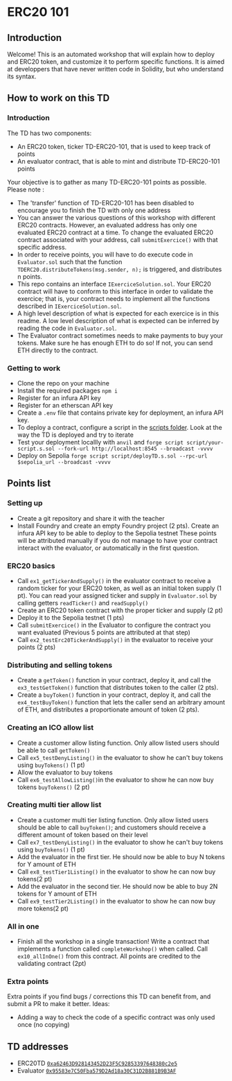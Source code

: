 # ERC20 101

## Introduction

Welcome! This is an automated workshop that will explain how to deploy and ERC20 token, and customize it to perform specific functions.
It is aimed at developpers that have never written code in Solidity, but who understand its syntax.

## How to work on this TD

### Introduction

The TD has two components:

- An ERC20 token, ticker TD-ERC20-101, that is used to keep track of points
- An evaluator contract, that is able to mint and distribute TD-ERC20-101 points

Your objective is to gather as many TD-ERC20-101 points as possible. Please note :

- The 'transfer' function of TD-ERC20-101 has been disabled to encourage you to finish the TD with only one address
- You can answer the various questions of this workshop with different ERC20 contracts. However, an evaluated address has only one evaluated ERC20 contract at a time. To change the evaluated ERC20 contract associated with your address, call `submitExercice()` with that specific address.
- In order to receive points, you will have to do execute code in `Evaluator.sol` such that the function `TDERC20.distributeTokens(msg.sender, n);` is triggered, and distributes n points.
- This repo contains an interface `IExerciceSolution.sol`. Your ERC20 contract will have to conform to this interface in order to validate the exercice; that is, your contract needs to implement all the functions described in `IExerciceSolution.sol`.
- A high level description of what is expected for each exercice is in this readme. A low level description of what is expected can be inferred by reading the code in `Evaluator.sol`.
- The Evaluator contract sometimes needs to make payments to buy your tokens. Make sure he has enough ETH to do so! If not, you can send ETH directly to the contract.

### Getting to work

- Clone the repo on your machine
- Install the required packages `npm i`
- Register for an infura API key
- Register for an etherscan API key
- Create a `.env` file that contains private key for deployment, an infura API key.
- To deploy a contract, configure a script in the [scripts folder](script). Look at the way the TD is deployed and try to iterate
- Test your deployment locallly with `anvil` and `forge script script/your-script.s.sol --fork-url http://localhost:8545 --broadcast -vvvv`
- Deploy on Sepolia `forge script script/deployTD.s.sol --rpc-url $sepolia_url --broadcast -vvvv `

## Points list

### Setting up

- Create a git repository and share it with the teacher
- Install Foundry and create an empty Foundry project (2 pts). Create an infura API key to be able to deploy to the Sepolia testnet
  These points will be attributed manually if you do not manage to have your contract interact with the evaluator, or automatically in the first question.

### ERC20 basics

- Call `ex1_getTickerAndSupply()` in the evaluator contract to receive a random ticker for your ERC20 token, as well as an initial token supply (1 pt). You can read your assigned ticker and supply in `Evaluator.sol` by calling getters `readTicker()` and `readSupply()`
- Create an ERC20 token contract with the proper ticker and supply (2 pt)
- Deploy it to the Sepolia testnet (1 pts)
- Call `submitExercice()` in the Evaluator to configure the contract you want evaluated (Previous 5 points are attributed at that step)
- Call `ex2_testErc20TickerAndSupply()` in the evaluator to receive your points (2 pts)

### Distributing and selling tokens

- Create a `getToken()` function in your contract, deploy it, and call the `ex3_testGetToken()` function that distributes token to the caller (2 pts).
- Create a `buyToken()` function in your contract, deploy it, and call the `ex4_testBuyToken()` function that lets the caller send an arbitrary amount of ETH, and distributes a proportionate amount of token (2 pts).

### Creating an ICO allow list

- Create a customer allow listing function. Only allow listed users should be able to call `getToken()`
- Call `ex5_testDenyListing()` in the evaluator to show he can't buy tokens using `buyTokens()` (1 pt)
- Allow the evaluator to buy tokens
- Call `ex6_testAllowListing()`in the evaluator to show he can now buy tokens `buyTokens()` (2 pt)

### Creating multi tier allow list

- Create a customer multi tier listing function. Only allow listed users should be able to call `buyToken()`; and customers should receive a different amount of token based on their level
- Call `ex7_testDenyListing()` in the evaluator to show he can't buy tokens using `buyTokens()` (1 pt)
- Add the evaluator in the first tier. He should now be able to buy N tokens for Y amount of ETH
- Call `ex8_testTier1Listing()` in the evaluator to show he can now buy tokens(2 pt)
- Add the evaluator in the second tier. He should now be able to buy 2N tokens for Y amount of ETH
- Call `ex9_testTier2Listing()` in the evaluator to show he can now buy more tokens(2 pt)

### All in one

- Finish all the workshop in a single transaction! Write a contract that implements a function called `completeWorkshop()` when called. Call `ex10_allInOne()` from this contract. All points are credited to the validating contract (2pt)

### Extra points

Extra points if you find bugs / corrections this TD can benefit from, and submit a PR to make it better. Ideas:

- Adding a way to check the code of a specific contract was only used once (no copying)

## TD addresses

- ERC20TD [`0xa62463D928143452D23F5C92853397648380c2e5`](https://sepolia.etherscan.io/address/0xa62463D928143452D23F5C92853397648380c2e5)
- Evaluator [`0x95583e7C50Fba579D2Ad18a30C31D2B881B9B3AF`](https://sepolia.etherscan.io/address/0x95583e7C50Fba579D2Ad18a30C31D2B881B9B3AF)
